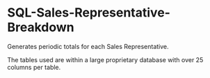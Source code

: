 # SQL-Sales-Representative-Breakdown
Generates periodic totals for each Sales Representative. 

The tables used are within a large proprietary database with over 25 columns per table.
